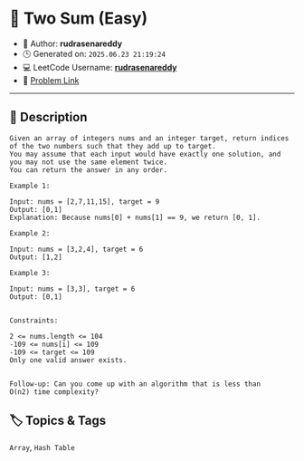 # 🚀 Two Sum (Easy)

- 👤 Author: **rudrasenareddy**
- 🕒 Generated on: `2025.06.23 21:19:24`
- 💻 LeetCode Username: **[rudrasenareddy](https://leetcode.com/rudrasenareddy/)**
- 🔗 [Problem Link](https://leetcode.com/problems/two-sum/)

---

## 📘 Description
```
Given an array of integers nums and an integer target, return indices of the two numbers such that they add up to target.
You may assume that each input would have exactly one solution, and you may not use the same element twice.
You can return the answer in any order.
 
Example 1:

Input: nums = [2,7,11,15], target = 9
Output: [0,1]
Explanation: Because nums[0] + nums[1] == 9, we return [0, 1].

Example 2:

Input: nums = [3,2,4], target = 6
Output: [1,2]

Example 3:

Input: nums = [3,3], target = 6
Output: [0,1]

 
Constraints:

2 <= nums.length <= 104
-109 <= nums[i] <= 109
-109 <= target <= 109
Only one valid answer exists.

 
Follow-up: Can you come up with an algorithm that is less than O(n2) time complexity?
```

## 🏷️ Topics & Tags
`Array`, `Hash Table`
